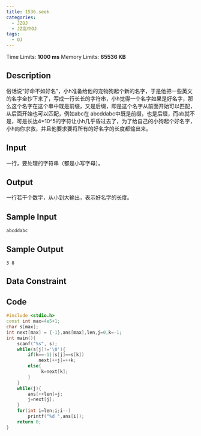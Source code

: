 ```yaml
---
title: 1536.seek
categories:
  - JZOJ
  - JZ高中OJ
tags:
  - OJ
---
```


Time Limits: **1000 ms**  Memory Limits: **65536 KB** 

## Description

俗话说“好命不如好名”，小h准备给他的宠物狗起个新的名字，于是他把一些英文的名字全抄下来了，写成一行长长的字符串，小h觉得一个名字如果是好名字，那么这个名字在这个串中既是前缀，又是后缀，即是这个名字从前面开始可以匹配，从后面开始也可以匹配，例如abc在 abcddabc中既是前缀，也是后缀，而ab就不是，可是长达4*10^5的字符让小h几乎昏过去了，为了给自己的小狗起个好名字，小h向你求救，并且他要求要将所有的好名字的长度都输出来。



## Input

一行，要处理的字符串（都是小写字母）。

## Output

一行若干个数字，从小到大输出，表示好名字的长度。

## Sample Input

```
abcddabc
```

## Sample Output

```
3 8
```

## Data Constraint



## Code

```cpp
#include <stdio.h>
const int max=4e5+1;
char s[max];
int next[max] = {-1},ans[max],len,j=0,k=-1;
int main(){
	scanf("%s", s);
	while(s[j]!='\0'){
		if(k==-1||s[j]==s[k])
			next[++j]=++k;
		else{
			 k=next[k];
		}
	}
	while(j){
		ans[++len]=j;
		j=next[j];
	}
	for(int i=len;i;i--)
		printf("%d ",ans[i]);
	return 0;
}
```
